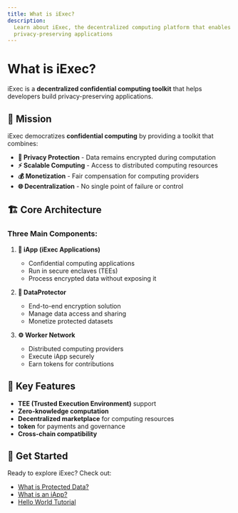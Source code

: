 ```yaml
---
title: What is iExec?
description:
  Learn about iExec, the decentralized computing platform that enables
  privacy-preserving applications
---
```


# What is iExec?

iExec is a **decentralized confidential computing toolkit** that helps
developers build privacy-preserving applications.

## 🎯 **Mission**

iExec democratizes **confidential computing** by providing a toolkit that
combines:

- **🔐 Privacy Protection** - Data remains encrypted during computation
- **⚡ Scalable Computing** - Access to distributed computing resources
- **💰 Monetization** - Fair compensation for computing providers
- **🌐 Decentralization** - No single point of failure or control

## 🏗️ **Core Architecture**

### **Three Main Components:**

1. **🤖 iApp (iExec Applications)**
   - Confidential computing applications
   - Run in secure enclaves (TEEs)
   - Process encrypted data without exposing it

2. **🔐 DataProtector**
   - End-to-end encryption solution
   - Manage data access and sharing
   - Monetize protected datasets

3. **⚙️ Worker Network**
   - Distributed computing providers
   - Execute iApp securely
   - Earn <TokenSymbol /> tokens for contributions

## 🚀 **Key Features**

- **TEE (Trusted Execution Environment)** support
- **Zero-knowledge computation**
- **Decentralized marketplace** for computing resources
- **<TokenSymbol /> token** for payments and governance
- **Cross-chain compatibility**

## 🔗 **Get Started**

Ready to explore iExec? Check out:

- [What is Protected Data?](/get-started/overview/what-is-protected-data)
- [What is an iApp?](/get-started/overview/what-is-iapp)
- [Hello World Tutorial](/get-started/helloWorld)

<script setup>
import TokenSymbol from '@/components/TokenSymbol.vue'
</script>
